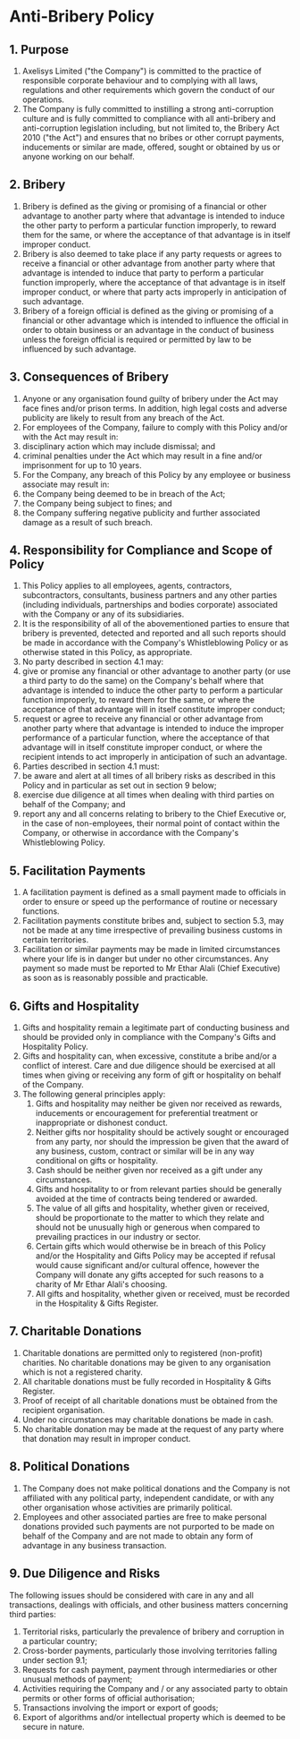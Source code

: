 # Anti-Bribery Policy

## 1. Purpose

1. Axelisys Limited (&quot;the Company&quot;) is committed to the practice of responsible corporate behaviour and to complying with all laws, regulations and other requirements which govern the conduct of our operations.
2. The Company is fully committed to instilling a strong anti-corruption culture and is fully committed to compliance with all anti-bribery and anti-corruption legislation including, but not limited to, the Bribery Act 2010 (&quot;the Act&quot;) and ensures that no bribes or other corrupt payments, inducements or similar are made, offered, sought or obtained by us or anyone working on our behalf.

## 2. Bribery

1. Bribery is defined as the giving or promising of a financial or other advantage to another party where that advantage is intended to induce the other party to perform a particular function improperly, to reward them for the same, or where the acceptance of that advantage is in itself improper conduct.
2. Bribery is also deemed to take place if any party requests or agrees to receive a financial or other advantage from another party where that advantage is intended to induce that party to perform a particular function improperly, where the acceptance of that advantage is in itself improper conduct, or where that party acts improperly in anticipation of such advantage.
3. Bribery of a foreign official is defined as the giving or promising of a financial or other advantage which is intended to influence the official in order to obtain business or an advantage in the conduct of business unless the foreign official is required or permitted by law to be influenced by such advantage.

## 3. Consequences of Bribery

1. Anyone or any organisation found guilty of bribery under the Act may face fines and/or prison terms. In addition, high legal costs and adverse publicity are likely to result from any breach of the Act.
2. For employees of the Company, failure to comply with this Policy and/or with the Act may result in:
  1. disciplinary action which may include dismissal; and
  2. criminal penalties under the Act which may result in a fine and/or imprisonment for up to 10 years.
3. For the Company, any breach of this Policy by any employee or business associate may result in:
  1. the Company being deemed to be in breach of the Act;
  2. the Company being subject to fines; and
  3. the Company suffering negative publicity and further associated damage as a result of such breach.

## 4. Responsibility for Compliance and Scope of Policy
1. This Policy applies to all employees, agents, contractors, subcontractors, consultants, business partners and any other parties (including individuals, partnerships and bodies corporate) associated with the Company or any of its subsidiaries.
2. It is the responsibility of all of the abovementioned parties to ensure that bribery is prevented, detected and reported and all such reports should be made in accordance with the Company&#39;s Whistleblowing Policy or as otherwise stated in this Policy, as appropriate.
3. No party described in section 4.1 may:
  1. give or promise any financial or other advantage to another party (or use a third party to do the same) on the Company&#39;s behalf where that advantage is intended to induce the other party to perform a particular function improperly, to reward them for the same, or where the acceptance of that advantage will in itself constitute improper conduct;
  2. request or agree to receive any financial or other advantage from another party where that advantage is intended to induce the improper performance of a particular function, where the acceptance of that advantage will in itself constitute improper conduct, or where the recipient intends to act improperly in anticipation of such an advantage.
4. Parties described in section 4.1 must:
  1. be aware and alert at all times of all bribery risks as described in this Policy and in particular as set out in section 9 below;
  2. exercise due diligence at all times when dealing with third parties on behalf of the Company; and
  3. report any and all concerns relating to bribery to the Chief Executive or, in the case of non-employees, their normal point of contact within the Company, or otherwise in accordance with the Company&#39;s Whistleblowing Policy.

## 5. Facilitation Payments
1. A facilitation payment is defined as a small payment made to officials in order to ensure or speed up the performance of routine or necessary functions.
2. Facilitation payments constitute bribes and, subject to section 5.3, may not be made at any time irrespective of prevailing business customs in certain territories.
3. Facilitation or similar payments may be made in limited circumstances where your life is in danger but under no other circumstances. Any payment so made must be reported to Mr Ethar Alali (Chief Executive) as soon as is reasonably possible and practicable.

## 6. Gifts and Hospitality
1. Gifts and hospitality remain a legitimate part of conducting business and should be provided only in compliance with the Company&#39;s Gifts and Hospitality Policy.
2. Gifts and hospitality can, when excessive, constitute a bribe and/or a conflict of interest. Care and due diligence should be exercised at all times when giving or receiving any form of gift or hospitality on behalf of the Company.
3. The following general principles apply:
    1. Gifts and hospitality may neither be given nor received as rewards, inducements or encouragement for preferential treatment or inappropriate or dishonest conduct.
    2. Neither gifts nor hospitality should be actively sought or encouraged from any party, nor should the impression be given that the award of any business, custom, contract or similar will be in any way conditional on gifts or hospitality.
    3. Cash should be neither given nor received as a gift under any circumstances.
    4. Gifts and hospitality to or from relevant parties should be generally avoided at the time of contracts being tendered or awarded.
    5. The value of all gifts and hospitality, whether given or received, should be proportionate to the matter to which they relate and should not be unusually high or generous when compared to prevailing practices in our industry or sector.
    6. Certain gifts which would otherwise be in breach of this Policy and/or the Hospitality and Gifts Policy may be accepted if refusal would cause significant and/or cultural offence, however the Company will donate any gifts accepted for such reasons to a charity of Mr Ethar Alali&#39;s choosing.
    7. All gifts and hospitality, whether given or received, must be recorded in the Hospitality &amp; Gifts Register.

## 7. Charitable Donations

1. Charitable donations are permitted only to registered (non-profit) charities. No charitable donations may be given to any organisation which is not a registered charity.
2. All charitable donations must be fully recorded in Hospitality &amp; Gifts Register.
3. Proof of receipt of all charitable donations must be obtained from the recipient organisation.
4. Under no circumstances may charitable donations be made in cash.
5. No charitable donation may be made at the request of any party where that donation may result in improper conduct.

## 8. Political Donations

1. The Company does not make political donations and the Company is not affiliated with any political party, independent candidate, or with any other organisation whose activities are primarily political.
2. Employees and other associated parties are free to make personal donations provided such payments are not purported to be made on behalf of the Company and are not made to obtain any form of advantage in any business transaction.

## 9. Due Diligence and Risks

The following issues should be considered with care in any and all transactions, dealings with officials, and other business matters concerning third parties:

1. Territorial risks, particularly the prevalence of bribery and corruption in a particular country;
2. Cross-border payments, particularly those involving territories falling under section 9.1;
3. Requests for cash payment, payment through intermediaries or other unusual methods of payment;
4. Activities requiring the Company and / or any associated party to obtain permits or other forms of official authorisation;
5. Transactions involving the import or export of goods;
6. Export of algorithms and/or intellectual property which is deemed to be secure in nature.

